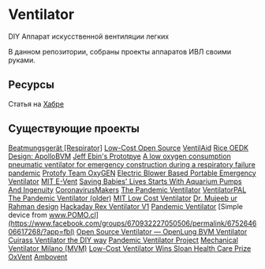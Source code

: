# Ventilator
DIY Аппарат искусственной вентиляции легких

В данном репозитории, собраны проекты аппаратов ИВЛ своими руками.

## Ресурсы
Статья на [Хабре](https://habr.com/ru/post/493974/)

## Существующие проекты
[Beatmungsgerät [Respirator]](https://devpost.com/software/diy-beatmungsgerat)
[Low-Cost Open Source](https://github.com/jcl5m1/ventilator)
[VentilAid](https://www.ventilaid.org/)
[Rice OEDK Design: ApolloBVM](https://docs.google.com/document/d/1-DRXnVkJOlDCmvTzh-DgWDxeLSrZTiBYyH0ypzv8tNA/edit)
[Jeff Ebin's Prototpye](https://www.ebcore.io/)
[A low oxygen consumption pneumatic ventilator for emergency construction during a respiratory failure pandemic](https://onlinelibrary.wiley.com/doi/full/10.1111/j.1365-2044.2009.06207.x)
[Protofy Team OxyGEN](https://www.oxygen.protofy.xyz/)
[Electric Blower Based Portable Emergency Ventilator](https://digitalcommons.usu.edu/cgi/viewcontent.cgi?referer=https://www.google.com/&httpsredir=1&article=1016&context=spacegrant&fbclid=IwAR1EtJVcxXm82PjGWFCA0t7H_MxNVjuseAePRfxNORr9h4ZQLQ9sNdQjXhc)
[MIT E-Vent](https://e-vent.mit.edu/)
[Saving Babies' Lives Starts With Aquarium Pumps And Ingenuity](https://www.npr.org/sections/health-shots/2014/01/03/259436844/saving-babies-lives-starts-with-aquarium-pumps-and-ingenuity)
[CoronavirusMakers](https://gitlab.com/coronavirusmakers)
[The Pandemic Ventilator](https://www.instructables.com/id/The-Pandemic-Ventilator/)
[VentilatorPAL](https://freebreathing.org/)
[The Pandemic Ventilator (older)](https://www.instructables.com/id/The-Pandemic-Ventilator/)
[MIT Low Cost Ventilator](https://github.com/RuairiSpain/openVentilator)
[Dr. Mujeeb ur Rahman design](http://www.technologyreview.pk/pakistani-engineer-braves-tragedy-to-develop-low-cost-ventilator/)
[Hackaday Rex Ventilator V1](https://www.youtube.com/watch?v=pFnB-vOWQmU)
[Pandemic Ventilator](https://www.cbc.ca/news/canada/london/pandemic-ventilator-coronvirus-hospitals-1.5493830)
[Simple device from www.POMO.cl](https://www.facebook.com/groups/670932227050506/permalink/675264606617268/?app=fbl)
[Open Source Ventilator — OpenLung BVM Ventilator](https://gitlab.com/open-source-ventilator/OpenLung)
[Cuirass Ventilator the DIY way](https://www.youtube.com/watch?v=pvrUQCMa3a8&feature=youtu.be)
[Pandemic Ventilator Project](https://panvent.blogspot.com/2008/02/test-of-pandemic-ventilator-with.html)
[Mechanical Ventilator Milano (MVM)](https://arxiv.org/pdf/2003.10405.pdf)
[Low-Cost Ventilator Wins Sloan Health Care Prize](https://www.medicaldesignandoutsourcing.com/low-cost-ventilator-wins-sloan-health-care-prize/)
[OxVent](https://oxvent.org/)
[Ambovent](https://members.smoove.io//view.ashx?message=h44798251O122335815O219654O122397585&r=1009)
